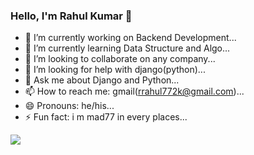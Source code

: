 ### Hello, I'm Rahul Kumar 👋

- 🔭 I’m currently working on Backend Development...
- 🌱 I’m currently learning Data Structure and Algo...
- 👯 I’m looking to collaborate on any company...
- 🤔 I’m looking for help with django(python)...
- 💬 Ask me about Django and Python...
- 📫 How to reach me: gmail(rrahul772k@gmail.com)...
- 😄 Pronouns: he/his...
- ⚡ Fun fact: i m mad77 in every places...


<img src = "https://github-readme-stats.vercel.app/api?username=raHul-77k&&show_icons=true&title_color=ffffff&icon_color=bb2acf&text_color=daf7dc&bg_color=151515">
